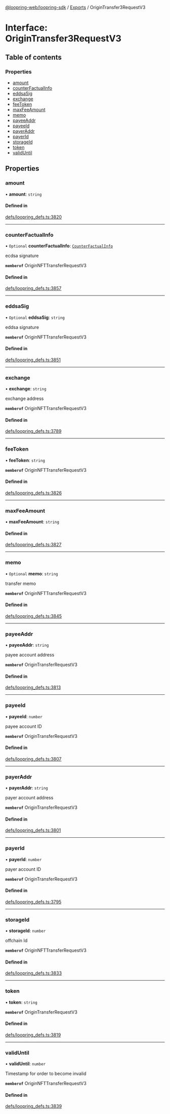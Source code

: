 [@loopring-web/loopring-sdk](../README.md) / [Exports](../modules.md) / OriginTransfer3RequestV3

# Interface: OriginTransfer3RequestV3

## Table of contents

### Properties

- [amount](OriginTransfer3RequestV3.md#amount)
- [counterFactualInfo](OriginTransfer3RequestV3.md#counterfactualinfo)
- [eddsaSig](OriginTransfer3RequestV3.md#eddsasig)
- [exchange](OriginTransfer3RequestV3.md#exchange)
- [feeToken](OriginTransfer3RequestV3.md#feetoken)
- [maxFeeAmount](OriginTransfer3RequestV3.md#maxfeeamount)
- [memo](OriginTransfer3RequestV3.md#memo)
- [payeeAddr](OriginTransfer3RequestV3.md#payeeaddr)
- [payeeId](OriginTransfer3RequestV3.md#payeeid)
- [payerAddr](OriginTransfer3RequestV3.md#payeraddr)
- [payerId](OriginTransfer3RequestV3.md#payerid)
- [storageId](OriginTransfer3RequestV3.md#storageid)
- [token](OriginTransfer3RequestV3.md#token)
- [validUntil](OriginTransfer3RequestV3.md#validuntil)

## Properties

### amount

• **amount**: `string`

#### Defined in

[defs/loopring_defs.ts:3820](https://github.com/Loopring/loopring_sdk/blob/6d0be7c/src/defs/loopring_defs.ts#L3820)

___

### counterFactualInfo

• `Optional` **counterFactualInfo**: [`CounterFactualInfo`](CounterFactualInfo.md)

ecdsa signature

**`memberof`** OriginNFTTransferRequestV3

#### Defined in

[defs/loopring_defs.ts:3857](https://github.com/Loopring/loopring_sdk/blob/6d0be7c/src/defs/loopring_defs.ts#L3857)

___

### eddsaSig

• `Optional` **eddsaSig**: `string`

eddsa signature

**`memberof`** OriginNFTTransferRequestV3

#### Defined in

[defs/loopring_defs.ts:3851](https://github.com/Loopring/loopring_sdk/blob/6d0be7c/src/defs/loopring_defs.ts#L3851)

___

### exchange

• **exchange**: `string`

exchange address

**`memberof`** OriginNFTTransferRequestV3

#### Defined in

[defs/loopring_defs.ts:3789](https://github.com/Loopring/loopring_sdk/blob/6d0be7c/src/defs/loopring_defs.ts#L3789)

___

### feeToken

• **feeToken**: `string`

**`memberof`** OriginNFTTransferRequestV3

#### Defined in

[defs/loopring_defs.ts:3826](https://github.com/Loopring/loopring_sdk/blob/6d0be7c/src/defs/loopring_defs.ts#L3826)

___

### maxFeeAmount

• **maxFeeAmount**: `string`

#### Defined in

[defs/loopring_defs.ts:3827](https://github.com/Loopring/loopring_sdk/blob/6d0be7c/src/defs/loopring_defs.ts#L3827)

___

### memo

• `Optional` **memo**: `string`

transfer memo

**`memberof`** OriginNFTTransferRequestV3

#### Defined in

[defs/loopring_defs.ts:3845](https://github.com/Loopring/loopring_sdk/blob/6d0be7c/src/defs/loopring_defs.ts#L3845)

___

### payeeAddr

• **payeeAddr**: `string`

payee account address

**`memberof`** OriginTransferRequestV3

#### Defined in

[defs/loopring_defs.ts:3813](https://github.com/Loopring/loopring_sdk/blob/6d0be7c/src/defs/loopring_defs.ts#L3813)

___

### payeeId

• **payeeId**: `number`

payee account ID

**`memberof`** OriginTransferRequestV3

#### Defined in

[defs/loopring_defs.ts:3807](https://github.com/Loopring/loopring_sdk/blob/6d0be7c/src/defs/loopring_defs.ts#L3807)

___

### payerAddr

• **payerAddr**: `string`

payer account address

**`memberof`** OriginTransferRequestV3

#### Defined in

[defs/loopring_defs.ts:3801](https://github.com/Loopring/loopring_sdk/blob/6d0be7c/src/defs/loopring_defs.ts#L3801)

___

### payerId

• **payerId**: `number`

payer account ID

**`memberof`** OriginTransferRequestV3

#### Defined in

[defs/loopring_defs.ts:3795](https://github.com/Loopring/loopring_sdk/blob/6d0be7c/src/defs/loopring_defs.ts#L3795)

___

### storageId

• **storageId**: `number`

offchain Id

**`memberof`** OriginNFTTransferRequestV3

#### Defined in

[defs/loopring_defs.ts:3833](https://github.com/Loopring/loopring_sdk/blob/6d0be7c/src/defs/loopring_defs.ts#L3833)

___

### token

• **token**: `string`

**`memberof`** OriginTransferRequestV3

#### Defined in

[defs/loopring_defs.ts:3819](https://github.com/Loopring/loopring_sdk/blob/6d0be7c/src/defs/loopring_defs.ts#L3819)

___

### validUntil

• **validUntil**: `number`

Timestamp for order to become invalid

**`memberof`** OriginNFTTransferRequestV3

#### Defined in

[defs/loopring_defs.ts:3839](https://github.com/Loopring/loopring_sdk/blob/6d0be7c/src/defs/loopring_defs.ts#L3839)
